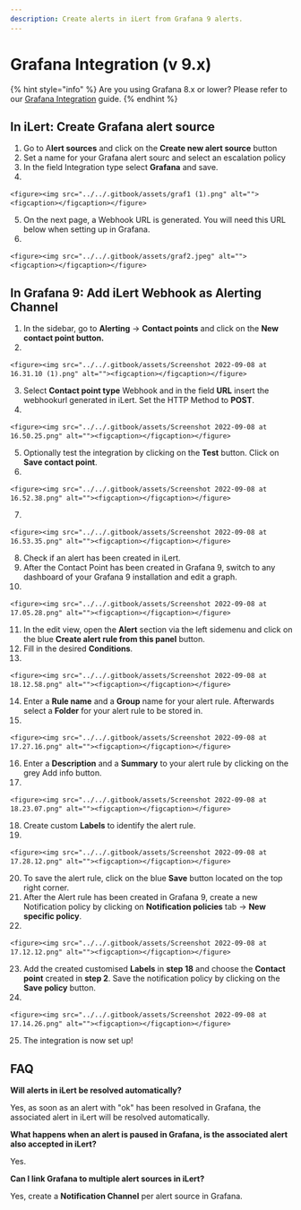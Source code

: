 ```yaml
---
description: Create alerts in iLert from Grafana 9 alerts.
---
```


# Grafana Integration (v 9.x)

{% hint style="info" %}
Are you using Grafana 8.x or lower? Please refer to our [Grafana Integration](grafana-integration.md) guide.
{% endhint %}

## In iLert: Create Grafana alert source

1. Go to A**lert sources** and click on the **Create new alert source** button
2. Set a name for your Grafana alert sourc and select an escalation policy
3. In the field Integration type select **Grafana** and save.
4.

    <figure><img src="../../.gitbook/assets/graf1 (1).png" alt=""><figcaption></figcaption></figure>
5. On the next page, a Webhook URL is generated. You will need this URL below when setting up in Grafana.
6.

    <figure><img src="../../.gitbook/assets/graf2.jpeg" alt=""><figcaption></figcaption></figure>

## In Grafana 9: Add iLert Webhook as Alerting Channel

1. In the sidebar, go to **Alerting** -> **Contact points** and click on the **New contact point button.**
2.

    <figure><img src="../../.gitbook/assets/Screenshot 2022-09-08 at 16.31.10 (1).png" alt=""><figcaption></figcaption></figure>
3. Select **Contact point type** Webhook and in the field **URL** insert the webhookurl generated in iLert. Set the HTTP Method to **POST**.
4.

    <figure><img src="../../.gitbook/assets/Screenshot 2022-09-08 at 16.50.25.png" alt=""><figcaption></figcaption></figure>
5. Optionally test the integration by clicking on the **Test** button. Click on **Save contact point**.
6.

    <figure><img src="../../.gitbook/assets/Screenshot 2022-09-08 at 16.52.38.png" alt=""><figcaption></figcaption></figure>
7.

    <figure><img src="../../.gitbook/assets/Screenshot 2022-09-08 at 16.53.35.png" alt=""><figcaption></figcaption></figure>
8. Check if an alert has been created in iLert.
9. After the Contact Point has been created in Grafana 9, switch to any dashboard of your Grafana 9 installation and edit a graph.
10.

    <figure><img src="../../.gitbook/assets/Screenshot 2022-09-08 at 17.05.28.png" alt=""><figcaption></figcaption></figure>
11. In the edit view, open the **Alert** section via the left sidemenu and click on the blue **Create alert rule from this panel** button.
12. Fill in the desired **Conditions**.&#x20;
13.

    <figure><img src="../../.gitbook/assets/Screenshot 2022-09-08 at 18.12.58.png" alt=""><figcaption></figcaption></figure>
14. Enter a **Rule name** and a **Group** name for your alert rule. Afterwards select a **Folder** for your alert rule to be stored in.
15.

    <figure><img src="../../.gitbook/assets/Screenshot 2022-09-08 at 17.27.16.png" alt=""><figcaption></figcaption></figure>
16. Enter a **Description** and a **Summary** to your alert rule by clicking on the grey Add info button.
17.

    <figure><img src="../../.gitbook/assets/Screenshot 2022-09-08 at 18.23.07.png" alt=""><figcaption></figcaption></figure>
18. Create custom **Labels** to identify the alert rule.
19.

    <figure><img src="../../.gitbook/assets/Screenshot 2022-09-08 at 17.28.12.png" alt=""><figcaption></figcaption></figure>
20. To save the alert rule, click on the blue **Save** button located on the top right corner.
21. After the Alert rule has been created in Grafana 9, create a new Notification policy by clicking on **Notification policies** tab -> **New specific policy**.
22.

    <figure><img src="../../.gitbook/assets/Screenshot 2022-09-08 at 17.12.12.png" alt=""><figcaption></figcaption></figure>
23. Add the created customised **Labels** in **step 18** and choose the **Contact point** created in **step 2**. Save the notification policy by clicking on the **Save policy** button.
24.

    <figure><img src="../../.gitbook/assets/Screenshot 2022-09-08 at 17.14.26.png" alt=""><figcaption></figcaption></figure>
25. The integration is now set up!

## FAQ <a href="#faq" id="faq"></a>

**Will alerts in iLert be resolved automatically?**

Yes, as soon as an alert with "ok" has been resolved in Grafana, the associated alert in iLert will be resolved automatically.

**What happens when an alert is paused in Grafana, is the associated alert also accepted in iLert?**

Yes.

**Can I link Grafana to multiple alert sources in iLert?**

Yes, create a **Notification Channel** per alert source in Grafana.
